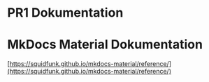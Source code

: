# PR1 Dokumentation

# MkDocs Material Dokumentation

[https://squidfunk.github.io/mkdocs-material/reference/](https://squidfunk.github.io/mkdocs-material/reference/)
